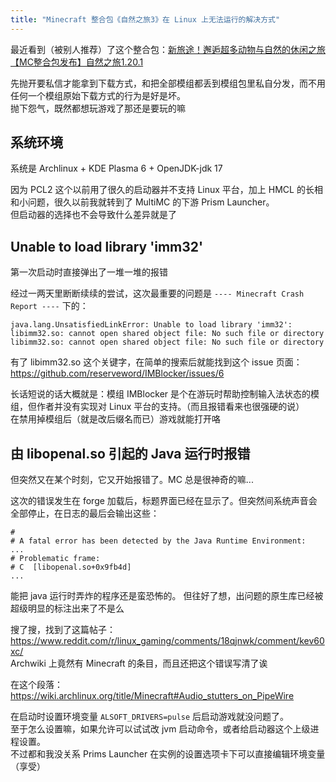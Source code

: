 ```yaml
---
title: "Minecraft 整合包《自然之旅3》在 Linux 上无法运行的解决方式"
---
```


最近看到（被别人推荐）了这个整合包：[新旅途！邂逅超多动物与自然的休闲之旅【MC整合包发布】自然之旅1.20.1](https://www.bilibili.com/video/BV1Ji421a7sR)

先抛开要私信才能拿到下载方式，和把全部模组都丢到模组包里私自分发，而不用任何一个模组原始下载方式的行为是好是坏。\
抛下怨气，既然都想玩游戏了那还是要玩的嘛

## 系统环境

系统是 Archlinux + KDE Plasma 6 + OpenJDK-jdk 17

因为 PCL2 这个以前用了很久的启动器并不支持 Linux 平台，加上 HMCL 的长相和小问题，很久以前我就转到了 MultiMC 的下游 Prism Launcher。\
但启动器的选择也不会导致什么差异就是了

## Unable to load library 'imm32'

第一次启动时直接弹出了一堆一堆的报错

经过一两天里断断续续的尝试，这次最重要的问题是 `---- Minecraft Crash Report ----` 下的：

```text
java.lang.UnsatisfiedLinkError: Unable to load library 'imm32':
libimm32.so: cannot open shared object file: No such file or directory
libimm32.so: cannot open shared object file: No such file or directory
```

有了 libimm32.so 这个关键字，在简单的搜索后就能找到这个 issue 页面：<https://github.com/reserveword/IMBlocker/issues/6>

长话短说的话大概就是：模组 IMBlocker 是个在游玩时帮助控制输入法状态的模组，但作者并没有实现对 Linux 平台的支持。（而且报错看来也很强硬的说）\
在禁用掉模组后（就是改后缀名而已）游戏就能打开咯

## 由 libopenal.so 引起的 Java 运行时报错

但突然又在某个时刻，它又开始报错了。MC 总是很神奇的嘛...

这次的错误发生在 forge 加载后，标题界面已经在显示了。但突然间系统声音会全部停止，在日志的最后会输出这些：

```text
#
# A fatal error has been detected by the Java Runtime Environment:
...
# Problematic frame:
# C  [libopenal.so+0x9fb4d]
...
```

能把 java 运行时弄炸的程序还是蛮恐怖的。
但往好了想，出问题的原生库已经被超级明显的标注出来了不是么

搜了搜，找到了这篇帖子：<https://www.reddit.com/r/linux_gaming/comments/18qjnwk/comment/kev60xc/>\
Archwiki 上竟然有 Minecraft 的条目，而且还把这个错误写清了诶

在这个段落：<https://wiki.archlinux.org/title/Minecraft#Audio_stutters_on_PipeWire>

在启动时设置环境变量 `ALSOFT_DRIVERS=pulse` 后启动游戏就没问题了。\
至于怎么设置嘛，如果允许可以试试改 jvm 启动命令，或者给启动器这个上级进程设置。\
不过都和我没关系 Prims Launcher 在实例的设置选项卡下可以直接编辑环境变量（享受）
